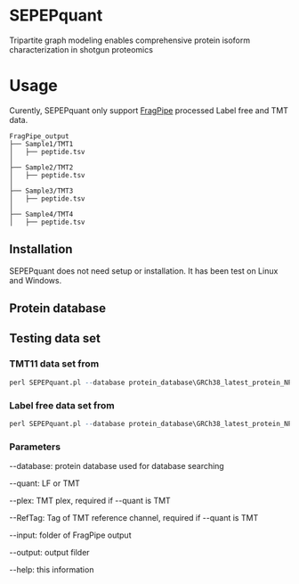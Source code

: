 # SEPEPquant
 Tripartite graph modeling enables comprehensive protein isoform characterization in shotgun proteomics

# Usage 
Curently, SEPEPquant only support [FragPipe](https://fragpipe.nesvilab.org/) processed Label free and TMT data.  

```shell
FragPipe_output
├── Sample1/TMT1
│   ├── peptide.tsv
│
├── Sample2/TMT2
│   ├── peptide.tsv
│
├── Sample3/TMT3
│   ├── peptide.tsv
│
├── Sample4/TMT4
│   ├── peptide.tsv

```

## Installation

SEPEPquant does not need setup or installation. It has been test on Linux and Windows.

## Protein database

## Testing data set

### TMT11   data set from 
```r
perl SEPEPquant.pl --database protein_database\GRCh38_latest_protein_NP_YP_XP.changeHeaderFormatUniprot.maxquant_contaminants_with_decoys.fa --fdr 0.01 --quant TMT --plex 11 --RefTag Mix --input testing_data\TMT --output testing_data_output_TMT
```
### Label free data set from 
```r
perl SEPEPquant.pl --database protein_database\GRCh38_latest_protein_NP_YP_XP.changeHeaderFormatUniprot.maxquant_contaminants_with_decoys.fa --fdr 0.01 --quant LF --input testing_data\Label_free --output testing_data_output_LF
```

### Parameters

--database: protein database used for database searching

--quant: LF or TMT

--plex: TMT plex, required if --quant is TMT

--RefTag: Tag of TMT reference channel, required if --quant is TMT

--input: folder of FragPipe output

--output: output filder

--help: this information




